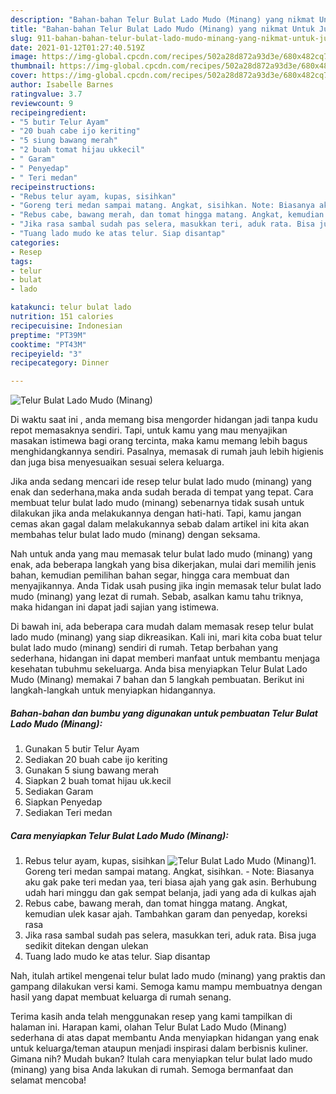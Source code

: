 ```yaml
---
description: "Bahan-bahan Telur Bulat Lado Mudo (Minang) yang nikmat Untuk Jualan"
title: "Bahan-bahan Telur Bulat Lado Mudo (Minang) yang nikmat Untuk Jualan"
slug: 911-bahan-bahan-telur-bulat-lado-mudo-minang-yang-nikmat-untuk-jualan
date: 2021-01-12T01:27:40.519Z
image: https://img-global.cpcdn.com/recipes/502a28d872a93d3e/680x482cq70/telur-bulat-lado-mudo-minang-foto-resep-utama.jpg
thumbnail: https://img-global.cpcdn.com/recipes/502a28d872a93d3e/680x482cq70/telur-bulat-lado-mudo-minang-foto-resep-utama.jpg
cover: https://img-global.cpcdn.com/recipes/502a28d872a93d3e/680x482cq70/telur-bulat-lado-mudo-minang-foto-resep-utama.jpg
author: Isabelle Barnes
ratingvalue: 3.7
reviewcount: 9
recipeingredient:
- "5 butir Telur Ayam"
- "20 buah cabe ijo keriting"
- "5 siung bawang merah"
- "2 buah tomat hijau ukkecil"
- " Garam"
- " Penyedap"
- " Teri medan"
recipeinstructions:
- "Rebus telur ayam, kupas, sisihkan"
- "Goreng teri medan sampai matang. Angkat, sisihkan. Note: Biasanya aku gak pake teri medan yaa, teri biasa ajah yang gak asin. Berhubung udah hari minggu dan gak sempat belanja, jadi yang ada di kulkas ajah"
- "Rebus cabe, bawang merah, dan tomat hingga matang. Angkat, kemudian ulek kasar ajah. Tambahkan garam dan penyedap, koreksi rasa"
- "Jika rasa sambal sudah pas selera, masukkan teri, aduk rata. Bisa juga sedikit ditekan dengan ulekan"
- "Tuang lado mudo ke atas telur. Siap disantap"
categories:
- Resep
tags:
- telur
- bulat
- lado

katakunci: telur bulat lado 
nutrition: 151 calories
recipecuisine: Indonesian
preptime: "PT39M"
cooktime: "PT43M"
recipeyield: "3"
recipecategory: Dinner

---
```



![Telur Bulat Lado Mudo (Minang)](https://img-global.cpcdn.com/recipes/502a28d872a93d3e/680x482cq70/telur-bulat-lado-mudo-minang-foto-resep-utama.jpg)

Di waktu  saat ini , anda memang bisa mengorder hidangan jadi tanpa kudu repot memasaknya sendiri. Tapi, untuk kamu yang mau menyajikan masakan istimewa bagi orang tercinta, maka kamu memang lebih bagus menghidangkannya sendiri. Pasalnya, memasak di rumah jauh lebih higienis dan juga bisa menyesuaikan sesuai selera keluarga.

Jika anda sedang mencari ide resep telur bulat lado mudo (minang) yang enak dan sederhana,maka anda sudah berada di tempat yang tepat. Cara membuat telur bulat lado mudo (minang)  sebenarnya tidak susah untuk dilakukan jika anda melakukannya dengan hati-hati. Tapi, kamu jangan cemas akan gagal dalam melakukannya 
sebab dalam artikel ini kita akan membahas telur bulat lado mudo (minang) dengan seksama.  



Nah untuk anda yang mau memasak telur bulat lado mudo (minang) yang enak, ada beberapa langkah yang bisa dikerjakan, mulai dari memilih jenis bahan, kemudian pemilihan bahan segar, hingga cara membuat dan menyajikannya. Anda Tidak usah pusing jika ingin memasak telur bulat lado mudo (minang) yang lezat di rumah. Sebab, asalkan kamu  tahu triknya, maka hidangan ini dapat jadi sajian yang istimewa.

Di bawah ini, ada beberapa cara mudah dalam memasak resep telur bulat lado mudo (minang) yang siap dikreasikan. Kali ini, mari kita coba buat telur bulat lado mudo (minang) sendiri di rumah. Tetap berbahan yang sederhana, hidangan ini dapat memberi manfaat untuk membantu menjaga kesehatan tubuhmu sekeluarga. Anda bisa menyiapkan Telur Bulat Lado Mudo (Minang) memakai 7 bahan dan 5 langkah pembuatan. Berikut ini langkah-langkah untuk menyiapkan hidangannya.

<!--inarticleads1-->

##### Bahan-bahan dan bumbu yang digunakan untuk pembuatan Telur Bulat Lado Mudo (Minang):

1. Gunakan 5 butir Telur Ayam
1. Sediakan 20 buah cabe ijo keriting
1. Gunakan 5 siung bawang merah
1. Siapkan 2 buah tomat hijau uk.kecil
1. Sediakan  Garam
1. Siapkan  Penyedap
1. Sediakan  Teri medan




<!--inarticleads2-->

##### Cara menyiapkan Telur Bulat Lado Mudo (Minang):

1. Rebus telur ayam, kupas, sisihkan
<img src="https://img-global.cpcdn.com/steps/4fd3c83ac213e372/160x128cq70/telur-bulat-lado-mudo-minang-langkah-memasak-1-foto.jpg" alt="Telur Bulat Lado Mudo (Minang)">1. Goreng teri medan sampai matang. Angkat, sisihkan. - Note: Biasanya aku gak pake teri medan yaa, teri biasa ajah yang gak asin. Berhubung udah hari minggu dan gak sempat belanja, jadi yang ada di kulkas ajah
1. Rebus cabe, bawang merah, dan tomat hingga matang. Angkat, kemudian ulek kasar ajah. Tambahkan garam dan penyedap, koreksi rasa
1. Jika rasa sambal sudah pas selera, masukkan teri, aduk rata. Bisa juga sedikit ditekan dengan ulekan
1. Tuang lado mudo ke atas telur. Siap disantap




Nah, itulah artikel mengenai  telur bulat lado mudo (minang)  yang praktis dan gampang dilakukan versi kami. Semoga kamu mampu membuatnya dengan hasil yang dapat membuat keluarga di rumah senang. 

Terima kasih anda telah menggunakan resep yang kami tampilkan di halaman ini. Harapan kami, olahan  Telur Bulat Lado Mudo (Minang) sederhana di atas dapat membantu Anda menyiapkan hidangan yang enak untuk keluarga/teman ataupun menjadi inspirasi dalam berbisnis kuliner. Gimana nih? Mudah bukan? Itulah cara menyiapkan telur bulat lado mudo (minang) yang bisa Anda lakukan di rumah. Semoga bermanfaat dan selamat mencoba!

